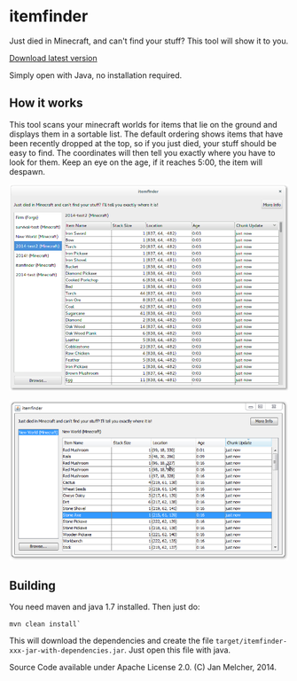 itemfinder
==========

Just died in Minecraft, and can't find your stuff? This tool will show it to you.

[Download latest version](https://github.com/Yogu/itemfinder/releases/latest)

Simply open with Java, no installation required.

How it works
------------

This tool scans your minecraft worlds for items that lie on the ground and displays them
in a sortable list. The default ordering shows items that have been recently dropped at
the top, so if you just died, your stuff should be easy to find. The coordinates will then
tell you exactly where you have to look for them. Keep an eye on the age, if it reaches 5:00,
the item will despawn.

![screenshot](docs/screenshot.png)

![screenshot](docs/screenshot-windows.png)

Building
--------

You need maven and java 1.7 installed. Then just do:

    mvn clean install`

This will download the dependencies and create the file `target/itemfinder-xxx-jar-with-dependencies.jar`.
Just open this file with java.

Source Code available under Apache License 2.0. (C) Jan Melcher, 2014.
